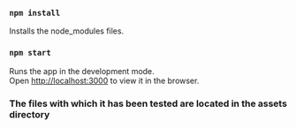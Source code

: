 ### `npm install`

Installs the node_modules files.

### `npm start`

Runs the app in the development mode.\
Open [http://localhost:3000](http://localhost:3000) to view it in the browser.

### The files with which it has been tested are located in the assets directory
